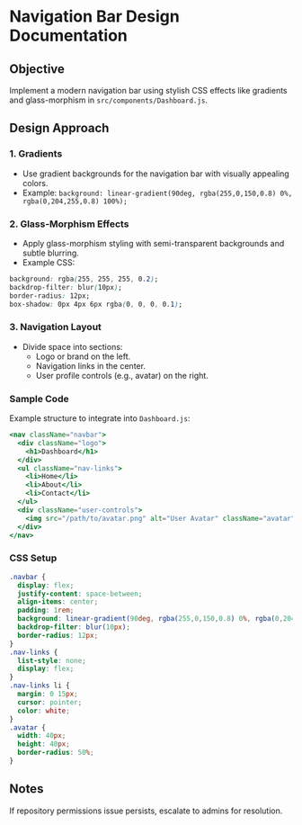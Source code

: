 
# Navigation Bar Design Documentation

## Objective
Implement a modern navigation bar using stylish CSS effects like gradients and glass-morphism in `src/components/Dashboard.js`.

## Design Approach
### 1. Gradients
- Use gradient backgrounds for the navigation bar with visually appealing colors.
- Example: `background: linear-gradient(90deg, rgba(255,0,150,0.8) 0%, rgba(0,204,255,0.8) 100%);`

### 2. Glass-Morphism Effects
- Apply glass-morphism styling with semi-transparent backgrounds and subtle blurring.
- Example CSS:
```css
background: rgba(255, 255, 255, 0.2);
backdrop-filter: blur(10px);
border-radius: 12px;
box-shadow: 0px 4px 6px rgba(0, 0, 0, 0.1); 
```

### 3. Navigation Layout
- Divide space into sections:
  - Logo or brand on the left.
  - Navigation links in the center.
  - User profile controls (e.g., avatar) on the right.

### Sample Code
Example structure to integrate into `Dashboard.js`:
```jsx
<nav className="navbar">
  <div className="logo">
    <h1>Dashboard</h1>
  </div>
  <ul className="nav-links">
    <li>Home</li>
    <li>About</li>
    <li>Contact</li>
  </ul>
  <div className="user-controls">
    <img src="/path/to/avatar.png" alt="User Avatar" className="avatar" />
  </div>
</nav>
```

### CSS Setup
```css
.navbar {
  display: flex;
  justify-content: space-between;
  align-items: center;
  padding: 1rem;
  background: linear-gradient(90deg, rgba(255,0,150,0.8) 0%, rgba(0,204,255,0.8) 100%);
  backdrop-filter: blur(10px);
  border-radius: 12px;
}
.nav-links {
  list-style: none;
  display: flex;
}
.nav-links li {
  margin: 0 15px;
  cursor: pointer;
  color: white;
}
.avatar {
  width: 40px;
  height: 40px;
  border-radius: 50%;
}
```

## Notes
If repository permissions issue persists, escalate to admins for resolution.
